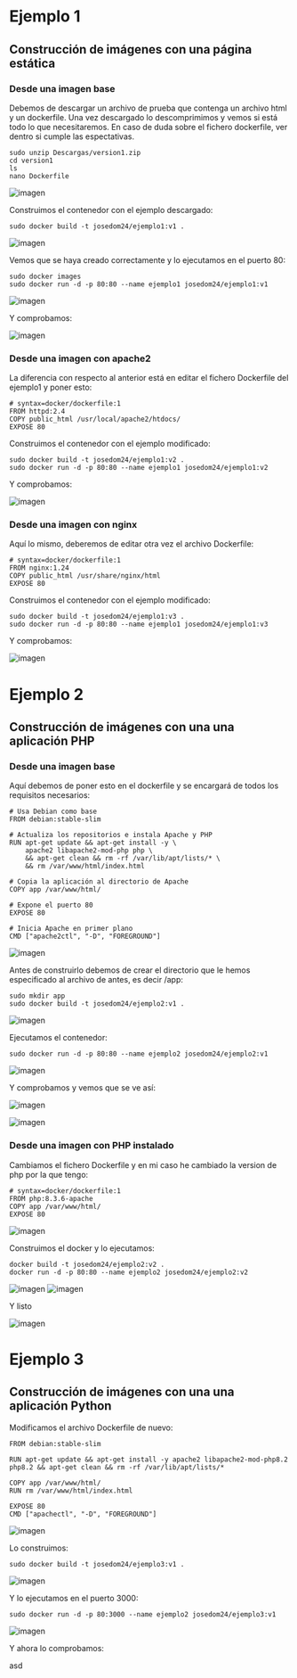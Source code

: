 # Ejemplo 1
## Construcción de imágenes con una página estática
### Desde una imagen base

Debemos de descargar un archivo de prueba que contenga un archivo html y un dockerfile. Una vez descargado lo descomprimimos y vemos si está todo lo que necesitaremos. En caso de duda sobre el fichero dockerfile, ver dentro si cumple las espectativas.
```
sudo unzip Descargas/version1.zip
cd version1
ls
nano Dockerfile
```
![imagen](https://github.com/user-attachments/assets/999f5504-708a-42bb-ac94-8b6fbbbf7604)

Construimos el contenedor con el ejemplo descargado:
```
sudo docker build -t josedom24/ejemplo1:v1 .
```
![imagen](https://github.com/user-attachments/assets/93ccdcb2-4483-492e-9061-a9aeb940a429)

Vemos que se haya creado correctamente y lo ejecutamos en el puerto 80:
```
sudo docker images
sudo docker run -d -p 80:80 --name ejemplo1 josedom24/ejemplo1:v1
```
![imagen](https://github.com/user-attachments/assets/ea95eb38-f625-4e6b-be78-36905e54e359)

Y comprobamos:

![imagen](https://github.com/user-attachments/assets/8303a964-e1ae-41f8-9d21-1c795aafdac7)

### Desde una imagen con apache2

La diferencia con respecto al anterior está en editar el fichero Dockerfile del ejemplo1 y poner esto:
```
# syntax=docker/dockerfile:1
FROM httpd:2.4
COPY public_html /usr/local/apache2/htdocs/
EXPOSE 80
```

Construimos el contenedor con el ejemplo modificado:
```
sudo docker build -t josedom24/ejemplo1:v2 .
sudo docker run -d -p 80:80 --name ejemplo1 josedom24/ejemplo1:v2
```

Y comprobamos:

![imagen](https://github.com/user-attachments/assets/5add95e3-38a4-47f1-9a62-be64f03bb2a9)

### Desde una imagen con nginx

Aquí lo mismo, deberemos de editar otra vez el archivo Dockerfile:
```
# syntax=docker/dockerfile:1
FROM nginx:1.24
COPY public_html /usr/share/nginx/html
EXPOSE 80
```

Construimos el contenedor con el ejemplo modificado:
```
sudo docker build -t josedom24/ejemplo1:v3 .
sudo docker run -d -p 80:80 --name ejemplo1 josedom24/ejemplo1:v3
```

Y comprobamos:

![imagen](https://github.com/user-attachments/assets/12b1a126-7e9a-4f40-811d-d86c66708c54)

# Ejemplo 2
## Construcción de imágenes con una una aplicación PHP
### Desde una imagen base

Aquí debemos de poner esto en el dockerfile y se encargará de todos los requisitos necesarios:
```
# Usa Debian como base
FROM debian:stable-slim

# Actualiza los repositorios e instala Apache y PHP
RUN apt-get update && apt-get install -y \
    apache2 libapache2-mod-php php \
    && apt-get clean && rm -rf /var/lib/apt/lists/* \
    && rm /var/www/html/index.html

# Copia la aplicación al directorio de Apache
COPY app /var/www/html/

# Expone el puerto 80
EXPOSE 80

# Inicia Apache en primer plano
CMD ["apache2ctl", "-D", "FOREGROUND"]

```
![imagen](https://github.com/user-attachments/assets/66594d7d-172d-4e42-a070-afa68c32db76)

Antes de construirlo debemos de crear el directorio que le hemos especificado al archivo de antes, es decir /app:
```
sudo mkdir app
sudo docker build -t josedom24/ejemplo2:v1 .
```
![imagen](https://github.com/user-attachments/assets/fad6cbd9-500f-49f9-8ac6-fb6c3c8623f0)

Ejecutamos el contenedor:
```
sudo docker run -d -p 80:80 --name ejemplo2 josedom24/ejemplo2:v1
```
![imagen](https://github.com/user-attachments/assets/2ae632ff-b9f1-489c-a027-fb9b609a63ee)

Y comprobamos y vemos que se ve así:

![imagen](https://github.com/user-attachments/assets/26b9857f-a9ab-46c7-9122-c8ffc67f18b1)

![imagen](https://github.com/user-attachments/assets/8ac0a50e-c2f2-4524-a2ce-1766d33b39fb)

### Desde una imagen con PHP instalado

Cambiamos el fichero Dockerfile y en mi caso he cambiado la version de php por la que tengo:
```
# syntax=docker/dockerfile:1
FROM php:8.3.6-apache
COPY app /var/www/html/
EXPOSE 80
```
![imagen](https://github.com/user-attachments/assets/4768ce2e-f845-455f-b302-b3d36b6f71de)

Construimos el docker y lo ejecutamos:
```
docker build -t josedom24/ejemplo2:v2 .
docker run -d -p 80:80 --name ejemplo2 josedom24/ejemplo2:v2
```
![imagen](https://github.com/user-attachments/assets/75b2af7c-373b-41c7-b011-7915b2735478)
![imagen](https://github.com/user-attachments/assets/8c43e827-5125-41fe-826b-f329c9fcdedb)

Y listo

![imagen](https://github.com/user-attachments/assets/d304619c-69ce-4941-ac3a-84513d6730c7)

# Ejemplo 3
## Construcción de imágenes con una una aplicación Python

Modificamos el archivo Dockerfile de nuevo:
```
FROM debian:stable-slim

RUN apt-get update && apt-get install -y apache2 libapache2-mod-php8.2 php8.2 && apt-get clean && rm -rf /var/lib/apt/lists/*

COPY app /var/www/html/
RUN rm /var/www/html/index.html

EXPOSE 80
CMD ["apachectl", "-D", "FOREGROUND"]
```
![imagen](https://github.com/user-attachments/assets/41de36b8-2522-4f79-8643-b0f06c7c06b9)

Lo construimos:
```
sudo docker build -t josedom24/ejemplo3:v1 .
```
![imagen](https://github.com/user-attachments/assets/63d09ab4-1179-49b0-9471-fa2006da5f2e)

Y lo ejecutamos en el puerto 3000:
```
sudo docker run -d -p 80:3000 --name ejemplo2 josedom24/ejemplo3:v1
```
![imagen](https://github.com/user-attachments/assets/f2f5ca64-2e23-4dfd-8b76-d1d97862a94c)

Y ahora lo comprobamos:

asd
```

```
